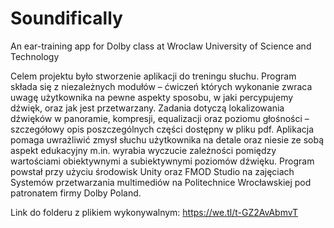 # Soundifically
An ear-training app for Dolby class at Wroclaw University of Science and Technology

Celem projektu było stworzenie aplikacji do treningu słuchu. Program składa się 
z niezależnych modułów – ćwiczeń których wykonanie zwraca uwagę użytkownika na pewne aspekty sposobu, w jaki percypujemy dźwięk, oraz jak jest przetwarzany. Zadania dotyczą  lokalizowania dźwięków w panoramie, kompresji, equalizacji oraz poziomu głośności – szczegółowy opis poszczególnych części dostępny w pliku pdf. Aplikacja pomaga uwrażliwić zmysł słuchu użytkownika na detale oraz niesie ze sobą aspekt edukacyjny m.in. wyrabia wyczucie zależności pomiędzy wartościami obiektywnymi a subiektywnymi poziomów dźwięku. Program powstał przy użyciu środowisk Unity oraz FMOD Studio na zajęciach Systemów przetwarzania multimediów na Politechnice Wrocławskiej pod patronatem firmy Dolby Poland.

Link do folderu z plikiem wykonywalnym: https://we.tl/t-GZ2AvAbmvT
